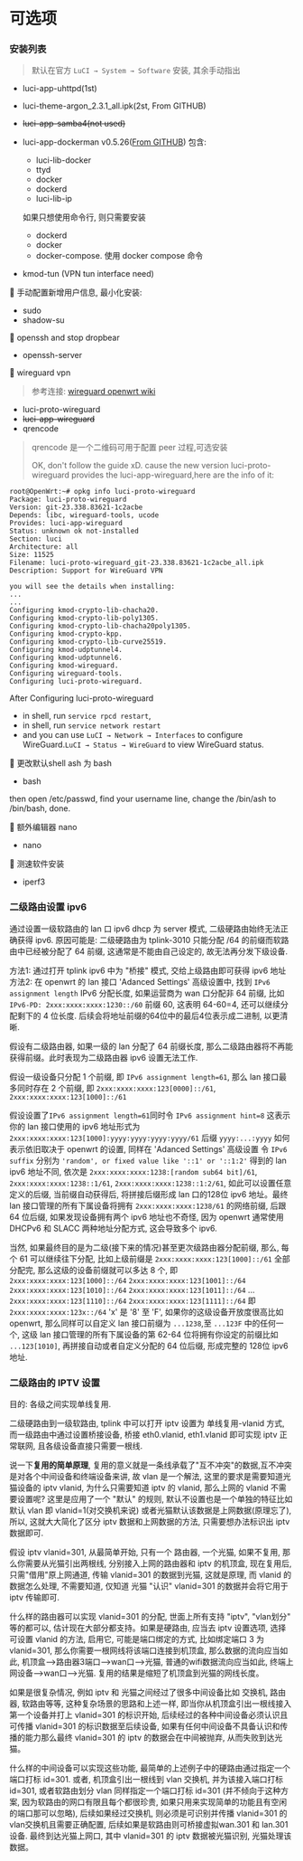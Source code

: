 # 可选项

### 安装列表
> 默认在官方 `LuCI → System → Software` 安装, 其余手动指出
- luci-app-uhttpd(1st)
- luci-theme-argon_2.3.1_all.ipk(2st, From GITHUB)
- ~~luci-app-samba4(not used)~~
- luci-app-dockerman v0.5.26([From GITHUB](https://github.com/lisaac/luci-app-dockerman)) 包含:
  - luci-lib-docker
  - ttyd
  - docker
  - dockerd
  - luci-lib-ip

  如果只想使用命令行, 则只需要安装
  - dockerd
  - docker
  - docker-compose. 使用 docker compose 命令
- kmod-tun (VPN tun interface need)

:bell: 手动配置新增用户信息, 最小化安装:
- sudo
- shadow-su

:bell: openssh and stop dropbear
- openssh-server

:bell: wireguard vpn
> 参考连接: [wireguard openwrt wiki](https://openwrt.org/docs/guide-user/services/vpn/wireguard/start)
-  luci-proto-wireguard
-  ~~luci-app-wireguard~~
-  qrencode
> qrencode 是一个二维码可用于配置 peer 过程,可选安装
> 
> OK, don't follow the guide xD. cause the new version luci-proto-wireguard provides the luci-app-wireguard,here are the info of it:
```
root@OpenWrt:~# opkg info luci-proto-wireguard
Package: luci-proto-wireguard
Version: git-23.338.83621-1c2acbe
Depends: libc, wireguard-tools, ucode
Provides: luci-app-wireguard
Status: unknown ok not-installed
Section: luci
Architecture: all
Size: 11525
Filename: luci-proto-wireguard_git-23.338.83621-1c2acbe_all.ipk
Description: Support for WireGuard VPN

you will see the details when installing:
...
...
Configuring kmod-crypto-lib-chacha20.
Configuring kmod-crypto-lib-poly1305.
Configuring kmod-crypto-lib-chacha20poly1305.
Configuring kmod-crypto-kpp.
Configuring kmod-crypto-lib-curve25519.
Configuring kmod-udptunnel4.
Configuring kmod-udptunnel6.
Configuring kmod-wireguard.
Configuring wireguard-tools.
Configuring luci-proto-wireguard.
```

After Configuring luci-proto-wireguard
- in shell, run `service rpcd restart`,
- in shell, run `service network restart`
- and you can use `LuCI → Network → Interfaces` to configure WireGuard.`LuCI → Status → WireGuard`
to view WireGuard status.

:bell: 更改默认shell ash 为 bash
- bash

then open /etc/passwd, find your username line, change the /bin/ash to /bin/bash, done.

:bell: 额外编辑器 nano
- nano

:bell: 测速软件安装
- iperf3
### 二级路由设置 ipv6
通过设置一级软路由的 lan 口 ipv6 dhcp 为 server 模式, 二级硬路由始终无法正确获得 ipv6.
原因可能是: 二级硬路由为 tplink-3010 只能分配 /64 的前缀而软路由中已经被分配了 64 前缀, 这通常是不能由自己设定的, 故无法再分发下级设备.

方法1: 通过打开 tplink ipv6 中为 "桥接" 模式, 交给上级路由即可获得 ipv6 地址
方法2: 在 openwrt 的 lan 接口 'Adanced Settings' 高级设置中, 找到 `IPv6 assignment length` IPv6 分配长度, 如果运营商为 wan 口分配非 64 前缀, 比如 `IPv6-PD: 2xxx:xxxx:xxxx:1230::/60` 前缀 60, 这表明 64-60=4, 还可以继续分配剩下的 4 位长度. 后续会将地址前缀的64位中的最后4位表示成二进制, 以更清晰.

假设有二级路由器, 如果一级的 lan 分配了 64 前缀长度, 那么二级路由器将不再能获得前缀。此时表现为二级路由器 ipv6 设置无法工作.

假设一级设备只分配 1 个前缀, 即 `IPv6 assignment length=61`, 那么 lan 接口最多同时存在 2 个前缀, 即 `2xxx:xxxx:xxxx:123[0000]::/61`, `2xxx:xxxx:xxxx:123[1000]::/61`

假设设置了`IPv6 assignment length=61`同时令 `IPv6 assignment hint=8` 这表示你的 lan 接口使用的 ipv6 地址形式为 `2xxx:xxxx:xxxx:123[1000]:yyyy:yyyy:yyyy:yyyy/61` 后缀 `yyyy:...:yyyy` 如何表示依旧取决于 openwrt 的设置, 同样在 'Adanced Settings' 高级设置 令 `IPv6 suffix` 分别为 `'random', or fixed value like '::1' or '::1:2'` 得到的 lan ipv6 地址不同, 依次是 `2xxx:xxxx:xxxx:1238:[random sub64 bit]/61`, `2xxx:xxxx:xxxx:1238::1/61`, `2xxx:xxxx:xxxx:1238::1:2/61`, 如此可以设置任意定义的后缀, 当前缀自动获得后, 将拼接后缀形成 lan 口的128位 ipv6 地址。最终 lan 接口管理的所有下属设备将拥有 `2xxx:xxxx:xxxx:1238/61` 的网络前缀, 后跟 64 位后缀, 如果发现设备拥有两个 ipv6 地址也不奇怪, 因为 openwrt 通常使用 DHCPv6 和 SLACC 两种地址分配方式, 这会导致多个 ipv6.

当然, 如果最终目的是为二级(接下来的情况)甚至更次级路由器分配前缀, 那么, 每个 61 可以继续往下分配, 比如上级前缀是 `2xxx:xxxx:xxxx:123[1000]::/61` 全部分配完, 那么这级的设备前缀就可以多达 8 个, 即 `2xxx:xxxx:xxxx:123[1000]::/64` `2xxx:xxxx:xxxx:123[1001]::/64` `2xxx:xxxx:xxxx:123[1010]::/64` `2xxx:xxxx:xxxx:123[1011]::/64` ... `2xxx:xxxx:xxxx:123[1110]::/64` `2xxx:xxxx:xxxx:123[1111]::/64` 即 `2xxx:xxxx:xxxx:123x::/64` 'x' 是 '8' 至 'F', 如果你的这级设备开放度很高比如 openwrt, 那么同样可以自定义 lan 接口前缀为 `...1238`,至 `...123F` 中的任何一个, 这级 lan 接口管理的所有下属设备的第 62-64 位将拥有你设定的前缀比如 `...123[1010]`, 再拼接自动或者自定义分配的 64 位后缀, 形成完整的 128位 ipv6地址.

### 二级路由的 IPTV 设置
目的: 各级之间实现单线复用.

二级硬路由到一级软路由, tplink 中可以打开 iptv 设置为 单线复用-vlanid 方式, 而一级路由中通过设置桥接设备, 桥接 eth0.vlanid, eth1.vlanid 即可实现 iptv 正常联网, 且各级设备直接只需要一根线.

说一下**复用的简单原理**, 复用的意义就是一条线承载了"互不冲突"的数据,互不冲突是对各个中间设备和终端设备来讲, 故 vlan 是一个解法, 这里的要求是需要知道光猫设备的 iptv vlanid, 为什么只需要知道 iptv 的 vlanid, 那么上网的 vlanid 不需要设置呢? 这里是应用了一个 "默认" 的规则, 默认不设置也是一个单独的特征比如 默认 vlan 即 vlanid=1(对交换机来说) 或者光猫默认该数据是上网数据(原理忘了), 所以, 这就大大简化了区分 iptv 数据和上网数据的方法, 只需要想办法标识出 iptv 数据即可.

假设 iptv vlanid=301, 从最简单开始, 只有一个 路由器, 一个光猫, 如果不复用, 那么你需要从光猫引出两根线, 分别接入上网的路由器和 iptv 的机顶盒, 现在复用后, 只需"借用"原上网通道, 传输 vlanid=301 的数据到光猫, 这就是原理, 而 vlanid 的数据怎么处理, 不需要知道, 仅知道 光猫 "认识" vlanid=301 的数据并会将它用于 iptv 传输即可.

什么样的路由器可以实现 vlanid=301 的分配, 世面上所有支持 "iptv", "vlan划分" 等的都可以, 估计现在大部分都支持。如果是硬路由, 应当去 iptv 设置选项, 选择可设置 vlanid 的方法, 启用它, 可能是端口绑定的方式, 比如绑定端口 3 为 vlanid=301, 那么你需要一根网线将该端口连接到机顶盒, 那么数据的流向应当如此, 机顶盒-->路由器3端口-->wan口-->光猫, 普通的wifi数据流向应当如此, 终端上网设备-->wan口-->光猫. 复用的结果是缩短了机顶盒到光猫的网线长度。

如果是很复杂情况, 例如 iptv 和 光猫之间经过了很多中间设备比如 交换机, 路由器, 软路由等等, 这种复杂场景的思路和上述一样, 即当你从机顶盒引出一根线接入第一个设备并打上 vlanid=301 的标识开始, 后续经过的各种中间设备必须认识且可传播 vlanid=301 的标识数据至后续设备, 如果有任何中间设备不具备认识和传播的能力那么最终 vlanid=301 的 iptv 的数据会在中间被抛弃, 从而失败到达光猫。

什么样的中间设备可以实现这些功能, 最简单的上述例子中的硬路由通过指定一个端口打标 id=301. 或者, 机顶盒引出一根线到 vlan 交换机, 并为该接入端口打标 id=301, 或者软路由划分 vlan 同样指定一个端口打标 id=301 (并不倾向于这种方案, 因为软路由的网口有限且每个都很珍贵, 如果只用来实现简单的功能且有空闲的端口那可以忽略), 后续如果经过交换机, 则必须是可识别并传播 vlanid=301 的vlan交换机且需要正确配置, 后续如果是软路由则可桥接虚拟wan.301 和 lan.301 设备. 最终到达光猫上网口, 其中 vlanid=301 的 iptv 数据被光猫识别, 光猫处理该数据。